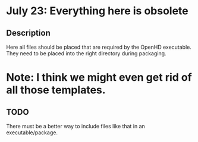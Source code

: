 # July 23: Everything here is obsolete

## Description

Here all files should be placed that are required by the OpenHD executable.
They need to be placed into the right directory during packaging.

# Note: I think we might even get rid of all those templates.

## TODO
There must be a better way to include files like that in an executable/package.

